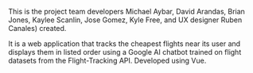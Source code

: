 This is the project team developers Michael Aybar, David Arandas, Brian Jones, Kaylee Scanlin, Jose Gomez, Kyle Free, and UX designer Ruben Canales) created.

It is a web application that tracks the cheapest flights near its user and displays them in listed order using a Google AI chatbot trained on flight datasets from the Flight-Tracking API.
Developed using Vue.
